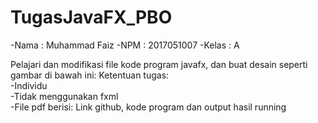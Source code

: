 # TugasJavaFX_PBO

-Nama  : Muhammad Faiz
-NPM   : 2017051007
-Kelas : A

Pelajari dan modifikasi file kode program javafx, dan buat desain seperti gambar di bawah ini:  Ketentuan tugas:      
-Individu     
-Tidak menggunakan fxml     
-File pdf berisi: Link github, kode program dan output hasil running
